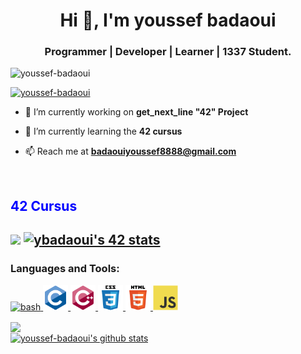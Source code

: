 <h1 align="center">Hi 👋, I'm youssef badaoui</h1>
<h3 align="center">Programmer | Developer | Learner | 1337 Student.</h3>

<p align="left"> <img src="https://komarev.com/ghpvc/?username=youssef-badaoui&label=Profile%20views&color=0e75b6&style=flat" alt="youssef-badaoui" /> </p>


<p align="left"> <a href="https://twitter.com/Badaoui_ussef" target="blank"><img src="https://img.shields.io/twitter/follow/Badaoui_ussef?logo=twitter&style=for-the-badge" alt="youssef-badaoui" /></a> </p>

- 🔭 I’m currently working on **get_next_line "42" Project**

- 🌱 I’m currently learning the **42 cursus**

- 📫 Reach me at **badaouiyoussef8888@gmail.com**

<br>
<h2 style="color: blue" > 42 Cursus <h2>
<img src="https://badge42.herokuapp.com/api/stats/ybadaoui?privacyEmail=true)](https://github.com/JaeSeoKim/badge42" />
<a href="https://github.com/JaeSeoKim/badge42"><img src="https://badge.mediaplus.ma/darkblue/ybadaoui" alt="ybadaoui's 42 stats" /></a>
<h3 align="left">Languages and Tools:</h3>
<p align="left"> <a href="https://www.gnu.org/software/bash/" target="_blank"> <img src="https://www.vectorlogo.zone/logos/gnu_bash/gnu_bash-icon.svg" alt="bash" width="40" height="40"/> </a> <a href="https://www.cprogramming.com/" target="_blank"> <img src="https://raw.githubusercontent.com/devicons/devicon/master/icons/c/c-original.svg" alt="c" width="40" height="40"/> </a> <a href="https://www.w3schools.com/cpp/" target="_blank"> <img src="https://raw.githubusercontent.com/devicons/devicon/master/icons/cplusplus/cplusplus-original.svg" alt="cplusplus" width="40" height="40"/> </a> <a href="https://www.w3schools.com/css/" target="_blank"> <img src="https://raw.githubusercontent.com/devicons/devicon/master/icons/css3/css3-original-wordmark.svg" alt="css3" width="40" height="40"/> </a> <a href="https://www.w3.org/html/" target="_blank"> <img src="https://raw.githubusercontent.com/devicons/devicon/master/icons/html5/html5-original-wordmark.svg" alt="html5" width="40" height="40"/> </a> <a href="https://developer.mozilla.org/en-US/docs/Web/JavaScript" target="_blank"> <img src="https://raw.githubusercontent.com/devicons/devicon/master/icons/javascript/javascript-original.svg" alt="javascript" width="40" height="40"/> </a> </p>

<a href="https://github.com/youssef-badaoui">
  <img align="center" src="https://github-readme-stats.vercel.app/api/top-langs/?username=youssef-badaoui&theme=dark" />
</a>
<br>
<a href="https://github.com/youssef-badaoui">
 <img align="center" src="https://github-readme-stats.vercel.app/api?username=youssef-badaoui&show_icons=true&theme=dark&line_height=40" alt="youssef-badaoui's github stats"/>
</a>
